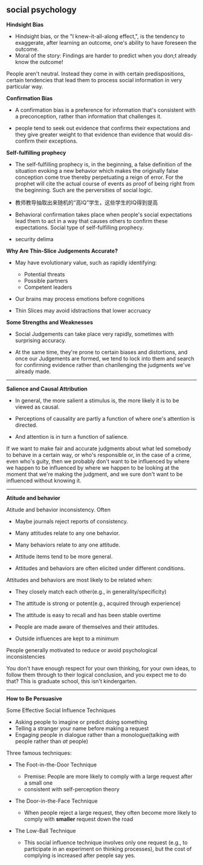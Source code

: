 ## social psychology ##

**Hindsight Bias**

*	Hindsight bias, or the "I knew-it-all-along effect,", is the tendency to exaggerate, after learning an outcome, one's ability to have foreseen the outcome.
*	Moral of the story: Findings are harder to predict when you don;t already know the outcome!

People aren't neutral. Instead they come in with certain predispositions, certain tendencies that lead them to process social information in very particular way.


**Confirmation Bias**

*	A confirmation bias is a preference for information that's consistent with a preconception, rather than information that challenges it.

*	people tend to seek out evidence that confirms their expectations and they give greater weight to that evidence than evidence that would dis-confirm their exceptions.

**Self-fulfilling prophecy**

*	The self-fulfilling prophecy is, in the beginning, a false definition of the situation evoking a new behavior which makes the originally false conception come true thereby perpetuating a reign of error. For the prophet will cite the actual course of events as proof of being right from the beginning. Such are the perversities of social logic.

*	教师教导抽取出来随机的“高IQ”学生，这些学生的IQ得到提高

*	Behavioral confirmation takes place when people's social expectations lead them to act in a way that causes others to confirm these expectations. Social type of self-fulfilling prophecy.

*	security delima

**Why Are Thin-Slice Judgements Accurate?**

* May have evolutionary value, such as rapidly identifying:
    
    * Potential threats
    * Possible partners
    * Competent leaders

* Our brains may process emotions before cognitions

* Thin Slices may avoid idstractions that lower accruacy

**Some Strengths and Weaknesses**

* Social Judgements can take place very rapidly, sometimes with surprising accuracy.

* At the same time, they're prone to certain biases and distortions, and once our Judgements are formed, we tend to lock into them and search for confirming evidence rather than chanllenging the judgments we've already made.

***

**Salience and Causal Attribution**

* In general, the more salient a stimulus is, the more likely it is to be viewed as causal.

* Perceptions of causality are partly a function of where one's attention is directed.

* And attention is in turn a function of salience.

If we want to make fair and accurate judgments about what led somebody to behave in a certain way, or who's responsible or, in the case of a crime, even who's guity, then we probably don't want to be influenced by where we happen to be influenced by where we happen to be looking at the moment that we're making the judgment, and we sure don't want to be influenced without knowing it.

***

**Atitude and behavior**

Atitude and behavior inconsistency. Often

* Maybe journals reject reports of consistency.

* Many attitudes relate to any one behavior.

* Many behaviors relate to any one attitude.

* Attitude items tend to be more general.

* Attitudes and behaviors are often elicited under different conditions.

Attitudes and behaviors are most likely to be related when:

* They closely match each other(e.g., in generality/specificity)

* The attitude is strong or potent(e.g., acquired through experience)

* The attitude is easy to recall and has been stable overtime

* People are made aware of themselves and their attitudes.

* Outside influences are kept to a minimum

People generally motivated to reduce or avoid psychological inconsistencies


You don't have enough respect for your own thinking, for your own ideas, to follow them through to their logical conclusion, and you expect me to do that? This is graduate school, this isn't kindergarten.

***

**How to Be Persuasive**

Some Effective Social Influence Techniques

* Asking people to imagine or predict doing something
* Telling a stranger your name before making a request
* Engaging people in dialogue rather than a monologue(talking *with* people rather than *at* people)

Three famous techniques:

* The Foot-in-the-Door Technique
	* Premise: People are more likely to comply with a large request after a small one
	* consistent with self-perception theory
* The Door-in-the-Face Technique
	* When people reject a large request, they often become more likely to comply with **smaller** request down the road

* The Low-Ball Technique
	* This social influence technique involves only one request (e.g., to participate in an experiment on thinking processes), but the cost of complying is increased after people say yes.